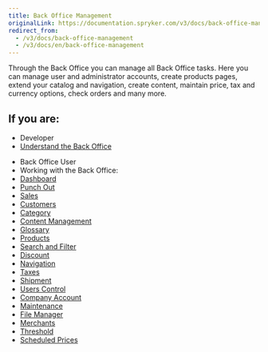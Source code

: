 ```yaml
---
title: Back Office Management
originalLink: https://documentation.spryker.com/v3/docs/back-office-management
redirect_from:
  - /v3/docs/back-office-management
  - /v3/docs/en/back-office-management
---
```


Through the Back Office you can manage all Back Office tasks. Here you can manage user and administrator accounts, create products pages, extend your catalog and navigation, create content, maintain price, tax and currency options, check orders and many more.

## If you are:

<div class="mr-container">
    <div class="mr-list-container">
        <!-- col1 -->
        <div class="mr-col">
            <ul class="mr-list mr-list-green">
                <li class="mr-title">Developer</li>
                <li><a href="https://documentation.spryker.com/v3/docs/about-the-administration-interface-guide" class="mr-link">Understand the Back Office</a></li>
            </ul>
        </div>
        <!-- col2 -->
        <div class="mr-col">
            <ul class="mr-list mr-list-blue">
                <li class="mr-title"> Back Office User</li>
                <li>Working with the Back Office:</li>
                <li><a href="https://documentation.spryker.com/v4/docs/dashboard" class="mr-link">Dashboard</a></li>
                <li><a href="https://documentation.spryker.com/v3/docs/managing-punchout-connections" class="mr-link">Punch Out</a></li>
                <li><a href="https://documentation.spryker.com/v3/docs/managing-orders" class="mr-link">Sales</a></li>
                <li><a href="https://documentation.spryker.com/v3/docs/customers" class="mr-link">Customers</a></li>
                <li><a href="https://documentation.spryker.com/v3/docs/category" class="mr-link">Category</a></li>
                <li><a href="https://documentation.spryker.com/v3/docs/cms-guide" class="mr-link">Content Management</a></li>
                <li><a href="https://documentation.spryker.com/v3/docs/glossary" class="mr-link">Glossary</a></li>
                <li><a href="https://documentation.spryker.com/v3/docs/products" class="mr-link">Products</a></li>
                <li><a href="https://documentation.spryker.com/v3/docs/search-and-filters" class="mr-link">Search and Filter</a></li>
                <li><a href="https://documentation.spryker.com/v3/docs/discount-1" class="mr-link">Discount</a></li>
                <li><a href="https://documentation.spryker.com/v3/docs/navigation-guide" class="mr-link">Navigation</a></li>
                <li><a href="https://documentation.spryker.com/v3/docs/taxes" class="mr-link">Taxes</a></li>
                <li><a href="https://documentation.spryker.com/v3/docs/shipment-management" class="mr-link">Shipment</a></li>
                <li><a href="https://documentation.spryker.com/v3/docs/users-control" class="mr-link">Users Control</a></li>
                <li><a href="https://documentation.spryker.com/v3/docs/company-account-guide" class="mr-link">Company Account</a></li>
                <li><a href="https://documentation.spryker.com/v3/docs/maintenance" class="mr-link">Maintenance</a></li>
                <li><a href="https://documentation.spryker.com/v3/docs/file-manager"  class="mr-link">File Manager</a></li>
                <li><a href="https://documentation.spryker.com/v3/docs/merchants" class="mr-link">Merchants</a></li>
                <li><a href="https://documentation.spryker.com/v3/docs/managing-global-threshold" class="mr-link">Threshold</a></li>
                     <li><a href="https://documentation.spryker.com/v3/docs/managing-scheduled-prices-201907" class="mr-link">Scheduled Prices</a></li>   
            </ul>
        </div>
        </div>
</div>   
